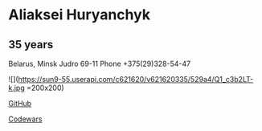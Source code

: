 # **Aliaksei Huryanchyk**

## 35 years

Belarus, Minsk Judro 69-11
Phone +375(29)328-54-47

![](https://sun9-55.userapi.com/c621620/v621620335/529a4/Q1_c3b2LT-k.jpg =200x200)

[GitHub](https://github.com/Guru13) 

[Codewars](https://www.codewars.com/users/Guru13)